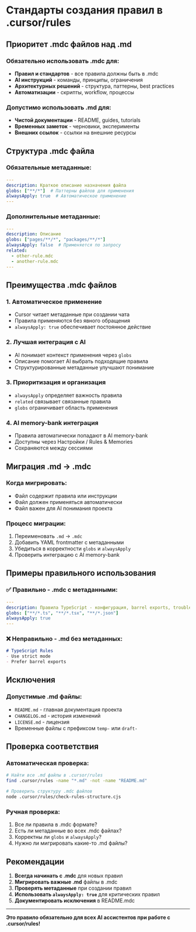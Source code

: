 # Стандарты создания правил в .cursor/rules

## Приоритет .mdc файлов над .md

### Обязательно использовать .mdc для:
- **Правил и стандартов** - все правила должны быть в .mdc
- **AI инструкций** - команды, принципы, ограничения
- **Архитектурных решений** - структура, паттерны, best practices
- **Автоматизации** - скрипты, workflow, процессы

### Допустимо использовать .md для:
- **Чистой документации** - README, guides, tutorials
- **Временных заметок** - черновики, эксперименты
- **Внешних ссылок** - ссылки на внешние ресурсы

## Структура .mdc файла

### Обязательные метаданные:
```yaml
---
description: Краткое описание назначения файла
globs: ["**/*"]  # Паттерны файлов для применения
alwaysApply: true  # Автоматическое применение
---
```

### Дополнительные метаданные:
```yaml
---
description: Описание
globs: ["pages/**/*", "packages/**/*"]
alwaysApply: false  # Применяется по запросу
related:
  - other-rule.mdc
  - another-rule.mdc
---
```

## Преимущества .mdc файлов

### 1. Автоматическое применение
- Cursor читает метаданные при создании чата
- Правила применяются без явного обращения
- `alwaysApply: true` обеспечивает постоянное действие

### 2. Лучшая интеграция с AI
- AI понимает контекст применения через `globs`
- Описание помогает AI выбрать подходящие правила
- Структурированные метаданные улучшают понимание

### 3. Приоритизация и организация
- `alwaysApply` определяет важность правила
- `related` связывает связанные правила
- `globs` ограничивает область применения

### 4. AI memory-bank интеграция
- Правила автоматически попадают в AI memory-bank
- Доступны через Настройки / Rules & Memories
- Сохраняются между сессиями

## Миграция .md → .mdc

### Когда мигрировать:
- Файл содержит правила или инструкции
- Файл должен применяться автоматически
- Файл важен для AI понимания проекта

### Процесс миграции:
1. Переименовать `.md` → `.mdc`
2. Добавить YAML frontmatter с метаданными
3. Убедиться в корректности `globs` и `alwaysApply`
4. Проверить интеграцию с AI memory-bank

## Примеры правильного использования

### ✅ Правильно - .mdc с метаданными:
```yaml
---
description: Правила TypeScript - конфигурация, barrel exports, troubleshooting
globs: ["**/*.ts", "**/*.tsx", "**/*.json"]
alwaysApply: true
---
```

### ❌ Неправильно - .md без метаданных:
```markdown
# TypeScript Rules
- Use strict mode
- Prefer barrel exports
```

## Исключения

### Допустимые .md файлы:
- `README.md` - главная документация проекта
- `CHANGELOG.md` - история изменений
- `LICENSE.md` - лицензия
- Временные файлы с префиксом `temp-` или `draft-`

## Проверка соответствия

### Автоматическая проверка:
```bash
# Найти все .md файлы в .cursor/rules
find .cursor/rules -name "*.md" -not -name "README.md"

# Проверить структуру .mdc файлов
node .cursor/rules/check-rules-structure.cjs
```

### Ручная проверка:
1. Все ли правила в .mdc формате?
2. Есть ли метаданные во всех .mdc файлах?
3. Корректны ли `globs` и `alwaysApply`?
4. Нужно ли мигрировать какие-то .md файлы?

## Рекомендации

1. **Всегда начинать с .mdc** для новых правил
2. **Мигрировать важные .md** файлы в .mdc
3. **Проверять метаданные** при создании правил
4. **Использовать `alwaysApply: true`** для критических правил
5. **Документировать исключения** в README.mdc

---

**Это правило обязательно для всех AI ассистентов при работе с .cursor/rules!** 